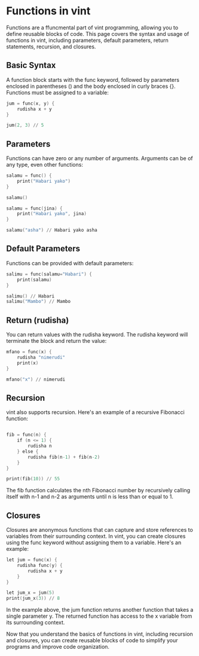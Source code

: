 # Functions in vint

Functions are a ffuncmental part of vint programming, allowing you to define reusable blocks of code. This page covers the syntax and usage of functions in vint, including parameters, default parameters, return statements, recursion, and closures.

## Basic Syntax

A function block starts with the func keyword, followed by parameters enclosed in parentheses () and the body enclosed in curly braces {}. Functions must be assigned to a variable:

```s
jum = func(x, y) {
    rudisha x + y
}

jum(2, 3) // 5
```

## Parameters

Functions can have zero or any number of arguments. Arguments can be of any type, even other functions:

```s
salamu = func() {
    print("Habari yako")
}

salamu()

salamu = func(jina) {
    print("Habari yako", jina)
}

salamu("asha") // Habari yako asha
```

## Default Parameters

Functions can be provided with default parameters:

```s
salimu = func(salamu="Habari") {
    print(salamu)
}

salimu() // Habari
salimu("Mambo") // Mambo
```

## Return (rudisha)

You can return values with the rudisha keyword. The rudisha keyword will terminate the block and return the value:

```s
mfano = func(x) {
    rudisha "nimerudi"
    print(x)
}

mfano("x") // nimerudi
```

## Recursion

vint also supports recursion. Here's an example of a recursive Fibonacci function:

```s

fib = func(n) {
    if (n <= 1) {
        rudisha n
    } else {
        rudisha fib(n-1) + fib(n-2)
    }
}

print(fib(10)) // 55
```

The fib function calculates the nth Fibonacci number by recursively calling itself with n-1 and n-2 as arguments until n is less than or equal to 1.

## Closures

Closures are anonymous functions that can capture and store references to variables from their surrounding context. In vint, you can create closures using the func keyword without assigning them to a variable. Here's an example:

```s
let jum = func(x) {
    rudisha func(y) {
        rudisha x + y
    }
}

let jum_x = jum(5)
print(jum_x(3)) // 8
```

In the example above, the jum function returns another function that takes a single parameter y. The returned function has access to the x variable from its surrounding context.

Now that you understand the basics of functions in vint, including recursion and closures, you can create reusable blocks of code to simplify your programs and improve code organization.